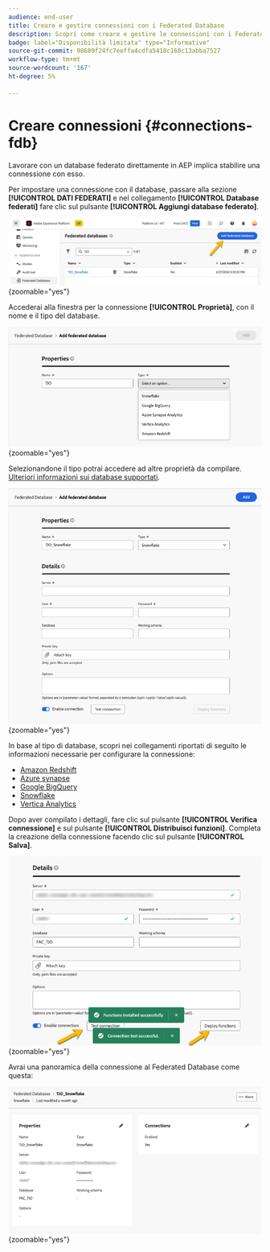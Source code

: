 ```yaml
---
audience: end-user
title: Creare e gestire connessioni con i Federated Database
description: Scopri come creare e gestire le connessioni con i Federated Database
badge: label="Disponibilità limitata" type="Informative"
source-git-commit: 98689f24fc7eeffa4cdfa5418c160c13abba7527
workflow-type: tm+mt
source-wordcount: '167'
ht-degree: 5%

---
```


# Creare connessioni {#connections-fdb}

Lavorare con un database federato direttamente in AEP implica stabilire una connessione con esso.

Per impostare una connessione con il database, passare alla sezione **[!UICONTROL DATI FEDERATI]** e nel collegamento **[!UICONTROL Database federati]** fare clic sul pulsante **[!UICONTROL Aggiungi database federato]**.

![](assets/connections_list.png){zoomable="yes"}

Accederai alla finestra per la connessione **[!UICONTROL Proprietà]**, con il nome e il tipo del database.

![](assets/connections_name.png){zoomable="yes"}

Selezionandone il tipo potrai accedere ad altre proprietà da compilare. [Ulteriori informazioni sui database supportati](federated-db.md).

![](assets/connections_details.png){zoomable="yes"}

In base al tipo di database, scopri nei collegamenti riportati di seguito le informazioni necessarie per configurare la connessione:
* [ Amazon Redshift](federated-db.md#amazon-redshift)
* [Azure synapse](federated-db.md#azure-synapse-redshift)
* [Google BigQuery](federated-db.md#google-big-query)
* [Snowflake](federated-db.md#snowflake)
* [Vertica Analytics](federated-db.md#vertica-analytics)

Dopo aver compilato i dettagli, fare clic sul pulsante **[!UICONTROL Verifica connessione]** e sul pulsante **[!UICONTROL Distribuisci funzioni]**.
Completa la creazione della connessione facendo clic sul pulsante **[!UICONTROL Salva]**.

![](assets/connections_testdeploy.png){zoomable="yes"}

Avrai una panoramica della connessione al Federated Database come questa:

![](assets/connections_overview.png){zoomable="yes"}